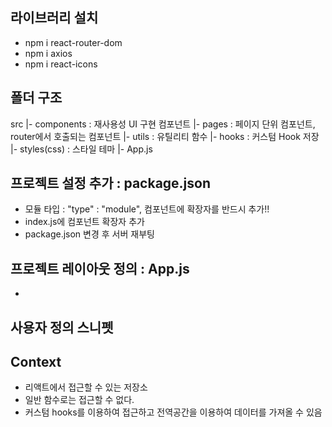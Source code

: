 ## 라이브러리 설치
- npm i react-router-dom
- npm i axios
- npm i react-icons

## 폴더 구조
src
 |- components : 재사용성 UI 구현 컴포넌트
 |- pages : 페이지 단위 컴포넌트, router에서 호출되는 컴포넌트
 |- utils : 유틸리티 함수
 |- hooks : 커스텀 Hook 저장
 |- styles(css) : 스타일 테마
 |- App.js

 ## 프로젝트 설정 추가 : package.json
 - 모듈 타입 : "type" : "module", 컴포넌트에 확장자를 반드시 추가!!
 - index.js에 컴포넌트 확장자 추가
 - package.json 변경 후 서버 재부팅

 ## 프로젝트 레이아웃 정의 : App.js
 - 

 ## 사용자 정의 스니펫

 ## Context
- 리액트에서 접근할 수 있는 저장소
- 일반 함수로는 접근할 수 없다.
- 커스텀 hooks를 이용하여 접근하고 전역공간을 이용하여 데이터를 가져올 수 있음